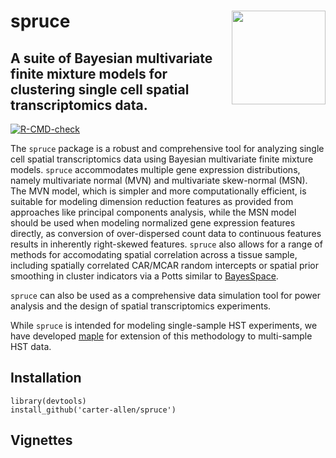 # spruce <img src="https://carter-allen.github.io/spruce_transp.png" align="right" width="150" />
## A suite of Bayesian multivariate finite mixture models for clustering single cell spatial transcriptomics data. 

[![R-CMD-check](https://github.com/carter-allen/spruce/actions/workflows/R-CMD-check.yaml/badge.svg)](https://github.com/carter-allen/spruce/actions/workflows/R-CMD-check.yaml)

The `spruce` package is a robust and comprehensive tool for analyzing single cell spatial transcriptomics data using Bayesian multivariate finite mixture models. `spruce` accommodates multiple gene expression distributions, namely multivariate normal (MVN) and multivariate skew-normal (MSN). The MVN model, which is simpler and more computationally efficient, is suitable for modeling dimension reduction features as provided from approaches like principal components analysis, while the MSN model should be used when modeling normalized gene expression features directly, as conversion of over-dispersed count data to continuous features results in inherently right-skewed features. `spruce` also allows for a range of methods for accomodating spatial correlation across a tissue sample, including spatially correlated CAR/MCAR random intercepts or spatial prior smoothing in cluster indicators via a Potts similar to [BayesSpace](https://www.nature.com/articles/s41587-021-00935-2). 

`spruce` can also be used as a comprehensive data simulation tool for power analysis and the design of spatial transcriptomics experiments. 

While `spruce` is intended for modeling single-sample HST experiments, we have developed [maple](https://github.com/carter-allen/maple) for extension of this methodology to multi-sample HST data.

## Installation

```
library(devtools)
install_github('carter-allen/spruce')
```

## Vignettes

